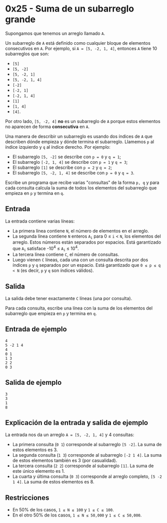 <div class="col col-12 col-sm-10 text-justify">
      <h1>0x25 - Suma de un subarreglo grande</h1>
      <div>
        <p>Supongamos que tenemos un arreglo llamado <code>A</code>.</p>
<p>Un subarreglo de <code>A</code> está definido como cualquier bloque de elementos consecutivos en <code>A</code>. Por ejemplo, si <span class="nowrap"><code>A = [5, -2, 1, 4]</code></span>, entonces <code>A</code> tiene 10 subarreglos que son:</p>
<ul>
<li><code>[5]</code></li>
<li><code>[5, -2]</code></li>
<li><code>[5, -2, 1]</code></li>
<li><code>[5, -2, 1, 4]</code></li>
<li><code>[-2]</code></li>
<li><code>[-2, 1]</code></li>
<li><code>[-2, 1, 4]</code></li>
<li><code>[1]</code></li>
<li><code>[1, 4]</code></li>
<li><code>[4]</code>.</li>
</ul>
<p>Por otro lado, <span class="nowrap"><code>[5, -2, 4]</code></span> <strong>no</strong> es un subarreglo de <code>A</code> porque estos elementos no aparecen de forma <strong>consecutiva</strong> en <code>A</code>.</p>
<p>Una manera de describir un subarreglo es usando dos índices de <code>A</code> que describen dónde empieza y dónde termina el subarreglo. Llamemos <code>p</code> al índice izquierdo y <code>q</code> al índice derecho. Por ejemplo:</p>
<ul>
<li>El subarreglo <span class="nowrap"><code>[5, -2]</code></span> se describe con <span class="nowrap"><code>p = 0</code></span> y <span class="nowrap"><code>q = 1</code></span>;</li>
<li>El subarreglo <span class="nowrap"><code>[-2, 1, 4]</code></span> se describe con <span class="nowrap"><code>p = 1</code></span> y <span class="nowrap"><code>q = 3</code></span>;</li>
<li>El subarreglo <code>[1]</code> se describe con <span class="nowrap"><code>p = 2</code></span> y <span class="nowrap"><code>q = 2</code></span>;</li>
<li>El subarreglo <code>[5, -2, 1, 4]</code> se describe con <span class="nowrap"><code>p = 0</code></span> y <span class="nowrap"><code>q = 3</code></span>.</li>
</ul>
<p>Escribe un programa que recibe varias "consultas" de la forma <span class="nowrap"><code>p, q</code></span> y para cada consulta calcula la suma de todos los elementos del subarreglo que empieza en <code>p</code> y termina en <code>q</code>.</p>
<h2>Entrada</h2>
<p>La entrada contiene varias líneas:</p>
<ul>
<li>La primera línea contiene <code>N</code>, el número de elementos en el arreglo.</li>
<li>La segunda línea contiene <code>N</code> enteros <code>A<sub>i</sub></code> para <span style="white-space: nowrap">0 ≤ <code>i</code> &lt; <code>N</code></span>, los elementos del arreglo. Estos números están separados por espacios. Está garantizado que <code>A<sub>i</sub></code> satisface <span style="white-space: nowrap">-10<sup>4</sup> ≤ <code>A<sub>i</sub></code> ≤ 10<sup>4</sup></span>.</li>
<li>La tercera línea contiene <code>C</code>, el número de consultas.</li>
<li>Luego vienen <code>C</code> líneas, cada una con un consulta descrita por dos índices <code>p</code> y <code>q</code> separados por un espacio. Está garantizado que <code>0 ≤ p ≤ q &lt; N</code> (es decir, <code>p</code> y <code>q</code> son índices válidos).</li>
</ul>
<h2>Salida</h2>
<p>La salida debe tener exactamente <code>C</code> líneas (una por consulta).</p>
<p>Para cada consulta, escribe una línea con la suma de los elementos del subarreglo que empieza en <code>p</code> y termina en <code>q</code>.</p>
<h2>Entrada de ejemplo</h2>
<pre><code>4
5 -2 1 4
4
0 1
1 3
2 2
0 3
</code></pre>
<h2>Salida de ejemplo</h2>
<pre><code>3
3
1
8
</code></pre>
<h2>Explicación de la entrada y salida de ejemplo</h2>
<p>La entrada nos da un arreglo <span class="nowrap"><code>A = [5, -2, 1, 4]</code></span> y 4 consultas:</p>
<ul>
<li>La primera consulta (<code>0 1</code>) corresponde al subarreglo <span class="nowrap"><code>[5 -2]</code></span>. La suma de estos elementos es 3.</li>
<li>La segunda consulta (<code>1 3</code>) corresponde al subarreglo <span class="nowrap"><code>[-2 1 4]</code></span>. La suma de estos elementos también es 3 (por casualidad).</li>
<li>La tercera consulta (<code>2 2</code>) corresponde al subarreglo <code>[1]</code>. La suma de este único elemento es 1.</li>
<li>La cuarta y última consulta (<code>0 3</code>) corresponde al arreglo completo, <span class="nowrap"><code>[5 -2 1 4]</code></span>. La suma de estos elementos es 8.</li>
</ul>
<h2>Restricciones</h2>
<ul>
<li>En 50% de los casos, <code>1 ≤ N ≤ 100</code> y <code>1 ≤ C ≤ 100</code>.</li>
<li>En el otro 50% de los casos, <span class="nowrap"><code>1 ≤ N ≤ 50,000</code></span> y <span class="nowrap"><code>1 ≤ C ≤ 50,000</code></span>.</li>
